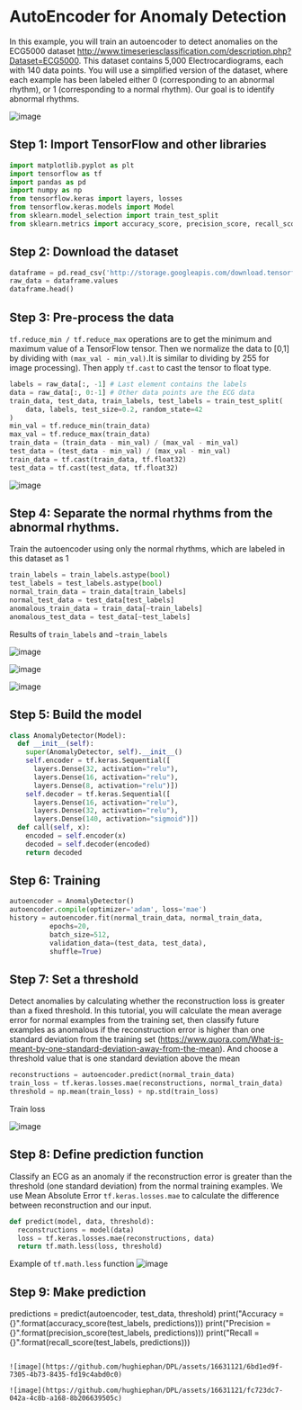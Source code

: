 # AutoEncoder for Anomaly Detection

In this example, you will train an autoencoder to detect anomalies on the ECG5000 dataset http://www.timeseriesclassification.com/description.php?Dataset=ECG5000.  This dataset contains 5,000 Electrocardiograms, each with 140 data points. You will use a simplified version of the dataset, where each example has been labeled either 0 (corresponding to an abnormal rhythm), or 1 (corresponding to a normal rhythm). Our goal is to identify abnormal rhythms.

![image](https://github.com/hughiephan/DPL/assets/16631121/97729dba-0a1a-482f-84d7-6e6c95d8ac01)

## Step 1: Import TensorFlow and other libraries
```py
import matplotlib.pyplot as plt
import tensorflow as tf
import pandas as pd
import numpy as np
from tensorflow.keras import layers, losses
from tensorflow.keras.models import Model
from sklearn.model_selection import train_test_split
from sklearn.metrics import accuracy_score, precision_score, recall_score
```

## Step 2: Download the dataset

```py
dataframe = pd.read_csv('http://storage.googleapis.com/download.tensorflow.org/data/ecg.csv', header=None)
raw_data = dataframe.values
dataframe.head()
```

## Step 3: Pre-process the data
`tf.reduce_min / tf.reduce_max` operations are to get the minimum and maximum value of a TensorFlow tensor. Then we normalize the data to [0,1] by dividing with `(max_val - min_val)`.It is similar to dividing by 255 for image processing). Then apply `tf.cast` to cast the tensor to float type.

```py
labels = raw_data[:, -1] # Last element contains the labels
data = raw_data[:, 0:-1] # Other data points are the ECG data
train_data, test_data, train_labels, test_labels = train_test_split(
    data, labels, test_size=0.2, random_state=42
)
min_val = tf.reduce_min(train_data)
max_val = tf.reduce_max(train_data)
train_data = (train_data - min_val) / (max_val - min_val)
test_data = (test_data - min_val) / (max_val - min_val)
train_data = tf.cast(train_data, tf.float32)
test_data = tf.cast(test_data, tf.float32)
```

![image](https://github.com/hughiephan/DPL/assets/16631121/7fa9c39c-c22d-4859-9414-6e1aa910d563)

## Step 4: Separate the normal rhythms from the abnormal rhythms.
Train the autoencoder using only the normal rhythms, which are labeled in this dataset as 1
```py
train_labels = train_labels.astype(bool)
test_labels = test_labels.astype(bool)
normal_train_data = train_data[train_labels]
normal_test_data = test_data[test_labels]
anomalous_train_data = train_data[~train_labels]
anomalous_test_data = test_data[~test_labels]
```

Results of `train_labels` and `~train_labels`

![image](https://github.com/hughiephan/DPL/assets/16631121/9ebe42a9-a5a3-436d-8b34-3d8883087438)

![image](https://github.com/hughiephan/DPL/assets/16631121/b985c836-1e9d-4266-a361-dd18176245b4)

![image](https://github.com/hughiephan/DPL/assets/16631121/ba8a88cc-0a7d-4249-b1a0-742eac6ed05c)

## Step 5: Build the model
```py
class AnomalyDetector(Model):
  def __init__(self):
    super(AnomalyDetector, self).__init__()
    self.encoder = tf.keras.Sequential([
      layers.Dense(32, activation="relu"),
      layers.Dense(16, activation="relu"),
      layers.Dense(8, activation="relu")])
    self.decoder = tf.keras.Sequential([
      layers.Dense(16, activation="relu"),
      layers.Dense(32, activation="relu"),
      layers.Dense(140, activation="sigmoid")])
  def call(self, x):
    encoded = self.encoder(x)
    decoded = self.decoder(encoded)
    return decoded
```

## Step 6: Training
```py
autoencoder = AnomalyDetector()
autoencoder.compile(optimizer='adam', loss='mae')
history = autoencoder.fit(normal_train_data, normal_train_data, 
          epochs=20, 
          batch_size=512,
          validation_data=(test_data, test_data),
          shuffle=True)
```

## Step 7: Set a threshold
Detect anomalies by calculating whether the reconstruction loss is greater than a fixed threshold. 
In this tutorial, you will calculate the mean average error for normal examples from the training set, then classify future examples as anomalous if the reconstruction error is higher than one standard deviation from the training set (https://www.quora.com/What-is-meant-by-one-standard-deviation-away-from-the-mean). And choose a threshold value that is one standard deviation above the mean

```py
reconstructions = autoencoder.predict(normal_train_data)
train_loss = tf.keras.losses.mae(reconstructions, normal_train_data)
threshold = np.mean(train_loss) + np.std(train_loss)
```

Train loss

![image](https://github.com/hughiephan/DPL/assets/16631121/9c3f8d28-f12a-42d6-abc8-3b571767858a)

## Step 8: Define prediction function
Classify an ECG as an anomaly if the reconstruction error is greater than the threshold (one standard deviation) from the normal training examples. We use Mean Absolute Error `tf.keras.losses.mae` to calculate the difference between reconstruction and our input.

```py
def predict(model, data, threshold):
  reconstructions = model(data)
  loss = tf.keras.losses.mae(reconstructions, data)
  return tf.math.less(loss, threshold)
```

Example of `tf.math.less` function
![image](https://github.com/hughiephan/DPL/assets/16631121/f4dbe95c-3402-4a68-b9ec-336afcdae61d)

## Step 9: Make prediction
predictions = predict(autoencoder, test_data, threshold)
print("Accuracy = {}".format(accuracy_score(test_labels, predictions)))
print("Precision = {}".format(precision_score(test_labels, predictions)))
print("Recall = {}".format(recall_score(test_labels, predictions)))
```

![image](https://github.com/hughiephan/DPL/assets/16631121/6bd1ed9f-7305-4b73-8435-fd19c4abd0c0)

![image](https://github.com/hughiephan/DPL/assets/16631121/fc723dc7-042a-4c8b-a168-8b206639505c)
